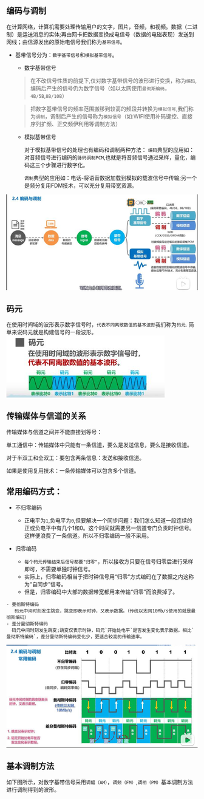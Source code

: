 
## 编码与调制

 在计算网络，计算机需要处理传输用户的文字，图片，音频，和视频。数据（二进制）是运送消息的实体;再由网卡把数据变换成电信号（数据的电磁表现）发送到网线；由信源发出的原始电信号我们称为`基带信号`。
   - 基带信号分为：`数字基带信号`和`模拟基带信号`。

     - 数字基带信号
     
     > 在不改信号性质的前提下,仅对数字基带信号的波形进行变换，称为`编码`,编码后产生的信号仍为数字信号（如以太网使用`曼彻斯编码`，`4B/5B`,`8B/10B`）

     > 把数字基带信号的频率范围搬移到较高的频段并转换为`模拟信号`,我们称为`调制`，调制后产生的信号称为`模拟信号`（如:WIFI使用补码键控、直接序列扩频、正交频伊利用等调制方法）

     - 模拟基带信号

       对于模拟基带信号的处理也有编码和调制两种方法：
       `编码`典型的应用如：对音频信号进行编码的`脉码调制PCM`,也就是将音频信号通过采样，量化，编码这三个步骤进行数字化。
       
       `调制`典型的应用如：电话-将语音数据加载到模拟的载波信号中传输;另一个是频分复用FDM技术，可以充分复用带宽资源。

![图片](../imgs/network/49.jpg)


## 码元
 在使用时间域的波形表示数字信号时，`代表不同离散数值的基本波形`我们称为`码元`. 简单来说码元就是构建信号的一段波形。
   ![图片](../imgs/network/50.jpg)

## 传输媒体与信道的关系
  
  传输媒体与信道之间并不能直接划等号：

  单工通信中：传输媒体中只能有一条信道，要么是发送信息，要么是接收信道。
 
  对于半双工和全双工：要包含两条信息：发送和接收信道。

  如果是使用复用技术：一条传输媒体可以包含多个信道。

## 常用编码方式：
  
   - 不归零编码
       - 正电平为`1`,负电平为`0`,但要解决一个同步问题：我们怎么知道一段连续的正或负电平中有几个1和0。这个时间就需要另一信道专门负责时钟信号。这样便浪费了一条信道。所以不归零编码一般不采用。


   - 归零编码

        - `每个码元传输结束后信号都要"归零"`，所以接收方只要在信号归零后进行采样即可，不需要单独时钟信号。
        - 实际上，归零编码相当于把时钟信号用“归零”方式编码在了数据之内这称为“自同步”信号。
        - 但是，归零编码中大部的数据带宽都用来传输“归零”而浪费掉了。

    - 曼彻斯特编码
       码元中间时刻发生跳变，跳变即表示时钟，又表示数据。（传统以太网10Mb/s使用的就是曼彻斯编码）
    - 差分曼彻斯特编码
      码元中间时刻发生跳变;跳变仅表示时钟，码元`开始处电平`是否发生变化表示数据。相比`曼彻斯特编码`，差分曼彻斯特编码变化少，更适合较高的传输速率。
        
    
    
![图片](../imgs/network/51.jpg)

## 基本调制方法
 如下图所示，对数字基带信号采用`调幅（AM）`，`调频（FM）`,`调相（PM）`基本调制方法进行调制得到的波形。
 

